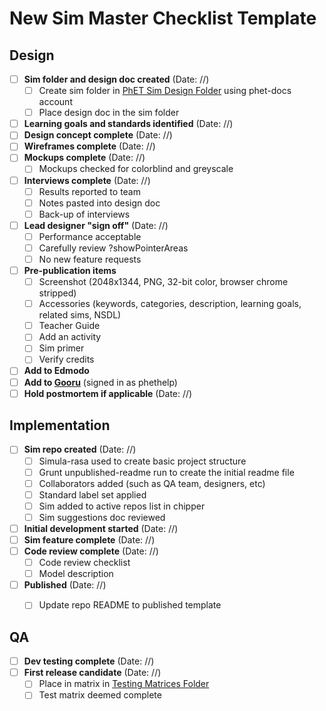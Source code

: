 # New Sim Master Checklist Template

## Design
- [ ] **Sim folder and design doc created** (Date: //) 
  - [ ] Create sim folder in [PhET Sim Design Folder](https://drive.google.com/drive/folders/0B6CMwxdP0NGYUUhvZnlCUDF0bGc) using phet-docs account
  - [ ] Place design doc in the sim folder
- [ ] **Learning goals and standards identified** (Date: //)
- [ ] **Design concept complete**  (Date: //)
- [ ] **Wireframes complete** (Date: //) 
- [ ] **Mockups complete** (Date: //) 
  - [ ] Mockups checked for colorblind and greyscale
- [ ] **Interviews complete** (Date: //) 
  - [ ] Results reported to team
  - [ ] Notes pasted into design doc
  - [ ] Back-up of interviews
- [ ] **Lead designer "sign off"** (Date: //) 
  - [ ] Performance acceptable
  - [ ] Carefully review ?showPointerAreas
  - [ ] No new feature requests
- [ ] **Pre-publication items** 
  - [ ] Screenshot (2048x1344, PNG, 32-bit color, browser chrome stripped)
  - [ ] Accessories (keywords, categories, description, learning goals, related sims, NSDL)
  - [ ] Teacher Guide
  - [ ] Add an activity
  - [ ] Sim primer
  - [ ] Verify credits
- [ ] **Add to Edmodo**
- [ ] **Add to [Gooru](http://gooru.org/PhET/content/resources)** (signed in as phethelp)
- [ ] **Hold postmortem if applicable** (Date: //) 

## Implementation
- [ ] **Sim repo created** (Date: //) 
  - [ ] Simula-rasa used to create basic project structure
  - [ ] Grunt unpublished-readme run to create the initial readme file
  - [ ] Collaborators added (such as QA team, designers, etc)
  - [ ] Standard label set applied
  - [ ] Sim added to active repos list in chipper
  - [ ] Sim suggestions doc reviewed
- [ ] **Initial development started** (Date: //)
- [ ] **Sim feature complete** (Date: //) 
- [ ] **Code review complete** (Date: //) 
  - [ ] Code review checklist
  - [ ] Model description 
- [ ] **Published** (Date: //) 
  - [ ] Update repo README to published template
 


## QA
- [ ] **Dev testing complete** (Date: //) 
- [ ] **First release candidate** (Date: //)
  - [ ] Place in matrix in [Testing Matrices Folder](https://drive.google.com/drive/folders/0B6CMwxdP0NGYbW9fTGNCODdYVjQ)
  - [ ] Test matrix deemed complete
